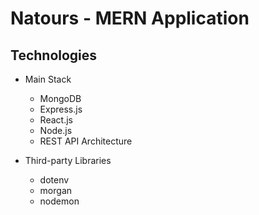 # Natours - MERN Application

## Technologies

-   Main Stack

    -   MongoDB
    -   Express.js
    -   React.js
    -   Node.js
    -   REST API Architecture

-   Third-party Libraries

    -   dotenv
    -   morgan
    -   nodemon
